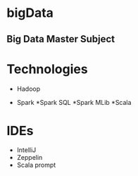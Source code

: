 # bigData

## Big Data Master Subject 

# Technologies

* Hadoop

* Spark 
    *Spark SQL
    *Spark MLib
*Scala


# IDEs

* IntelliJ
* Zeppelin
* Scala prompt
